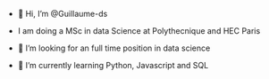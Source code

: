- 👋 Hi, I’m @Guillaume-ds

- I am doing a MSc in data Science at Polythecnique and HEC Paris

- 👀 I’m looking for an full time position in data science

- 🌱 I’m currently learning Python, Javascript and SQL
